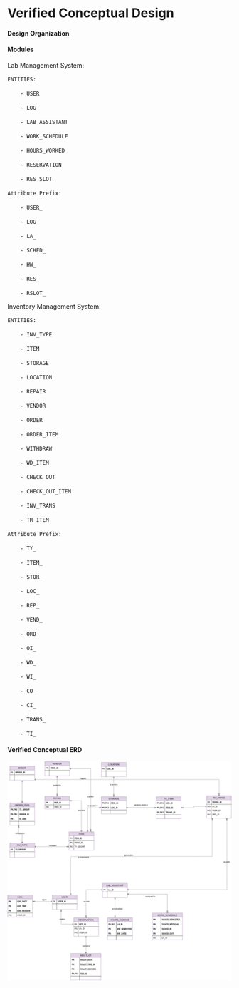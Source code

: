 # Verified Conceptual Design

#### Design Organization

#### Modules

Lab Management System:

    ENTITIES:

        - USER

        - LOG
        
        - LAB_ASSISTANT

        - WORK_SCHEDULE

        - HOURS_WORKED

        - RESERVATION

        - RES_SLOT

    Attribute Prefix:

        - USER_

        - LOG_

        - LA_

        - SCHED_

        - HW_

        - RES_

        - RSLOT_

Inventory Management System:

    ENTITIES:
        
        - INV_TYPE

        - ITEM

        - STORAGE

        - LOCATION

        - REPAIR

        - VENDOR

        - ORDER

        - ORDER_ITEM

        - WITHDRAW

        - WD_ITEM

        - CHECK_OUT

        - CHECK_OUT_ITEM

        - INV_TRANS

        - TR_ITEM

    Attribute Prefix:

        - TY_

        - ITEM_

        - STOR_

        - LOC_

        - REP_

        - VEND_

        - ORD_

        - OI_

        - WD_

        - WI_

        - CO_

        - CI_

        - TRANS_

        - TI_
        
#### Verified Conceptual ERD

![](./Verified_Conceptual_ERD.png)
